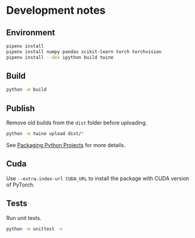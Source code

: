 # Development notes

## Environment

```zsh
pipenv install
pipenv install numpy pandas scikit-learn torch torchvision
pipenv install --dev ipython build twine
```

## Build

```zsh
python -m build
```

## Publish

Remove old builds from the `dist` folder before uploading.

```zsh
python -m twine upload dist/*
```

See [Packaging Python Projects](https://packaging.python.org/en/latest/tutorials/packaging-projects/) for more details.

## Cuda

Use `--extra-index-url CUDA_URL` to install the package with CUDA version of PyTorch.

## Tests

Run unit tests.

```zsh
python -m unittest -v
```